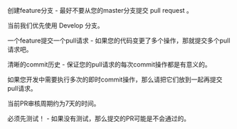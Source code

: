 创建feature分支 - 最好不要从您的master分支提交 pull request 。

当前我们优先使用 Develop 分支。

一个feature提交一个pull请求 - 如果您的代码变更了多个操作，那就提交多个pull请求吧。 
 
清晰的commit历史 - 保证您的pull请求的每次commit操作都是有意义的。
 
如果您开发中需要执行多次的即时commit操作，那么请把它们放到一起再提交pull请求。

当前PR审核周期约为7天的时间。

必须先测试！ - 如果没有测试，那么提交的PR可能是不会通过的。